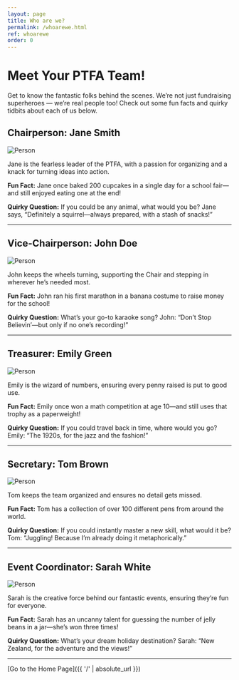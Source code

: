 ```yaml
---
layout: page
title: Who are we?
permalink: /whoarewe.html
ref: whoarewe
order: 0
---
```


# Meet Your PTFA Team!  

Get to know the fantastic folks behind the scenes. We’re not just fundraising superheroes — we’re real people too! Check out some fun facts and quirky tidbits about each of us below.

## Chairperson: Jane Smith  
![Person](https://elouwerse.nl/placecircle/150 "Person")

Jane is the fearless leader of the PTFA, with a passion for organizing and a knack for turning ideas into action.  

**Fun Fact:** Jane once baked 200 cupcakes in a single day for a school fair—and still enjoyed eating one at the end! 

**Quirky Question:** If you could be any animal, what would you be? Jane says, “Definitely a squirrel—always prepared, with a stash of snacks!”  

---

## Vice-Chairperson: John Doe  
![Person](https://elouwerse.nl/placecircle/150 "Person")

John keeps the wheels turning, supporting the Chair and stepping in wherever he’s needed most.  

**Fun Fact:** John ran his first marathon in a banana costume to raise money for the school! 

**Quirky Question:** What’s your go-to karaoke song? John: “Don’t Stop Believin’—but only if no one’s recording!”  

---

## Treasurer: Emily Green  
![Person](https://elouwerse.nl/placecircle/150 "Person")

Emily is the wizard of numbers, ensuring every penny raised is put to good use.  

**Fun Fact:** Emily once won a math competition at age 10—and still uses that trophy as a paperweight! 

**Quirky Question:** If you could travel back in time, where would you go? Emily: “The 1920s, for the jazz and the fashion!”  

---

## Secretary: Tom Brown  
![Person](https://elouwerse.nl/placecircle/150 "Person")

Tom keeps the team organized and ensures no detail gets missed.  

**Fun Fact:** Tom has a collection of over 100 different pens from around the world. 

**Quirky Question:** If you could instantly master a new skill, what would it be? Tom: “Juggling! Because I’m already doing it metaphorically.”  

---

## Event Coordinator: Sarah White  
![Person](https://elouwerse.nl/placecircle/150 "Person")

Sarah is the creative force behind our fantastic events, ensuring they’re fun for everyone.  

**Fun Fact:** Sarah has an uncanny talent for guessing the number of jelly beans in a jar—she’s won three times! 

**Quirky Question:** What’s your dream holiday destination? Sarah: “New Zealand, for the adventure and the views!”  

---

[Go to the Home Page]({{ '/' | absolute_url }})  
